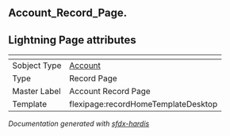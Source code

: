 ## Account_Record_Page.

## Lightning Page attributes

|<!-- -->|<!-- -->|
|:---|:---|
|Sobject Type|[Account](../objects/Account.md)|
|Type| Record Page|
|Master Label|Account Record Page|
|Template|flexipage:recordHomeTemplateDesktop|




<!-- Page description -->


_Documentation generated with [sfdx-hardis](https://sfdx-hardis.cloudity.com)_
